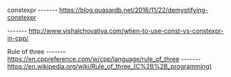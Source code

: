 constexpr 
 ------- https://blog.quasardb.net/2016/11/22/demystifying-constexpr

 ------- http://www.vishalchovatiya.com/when-to-use-const-vs-constexpr-in-cpp/

 Rule of three
 ------- https://en.cppreference.com/w/cpp/language/rule_of_three
 ------- https://en.wikipedia.org/wiki/Rule_of_three_(C%2B%2B_programming)
